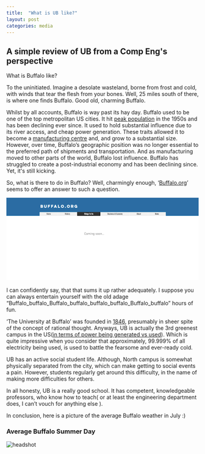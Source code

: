 ```yaml
---
title:  "What is UB like?"
layout: post
categories: media
---
```


## A simple review of UB from a Comp Eng's perspective



What is Buffalo like?

To the uninitiated. Imagine a desolate wasteland, borne from frost and cold, with winds that tear the flesh from your bones. Well, 25 miles south of there, is where one finds Buffalo. Good old, charming Buffalo.

Whilst by all accounts, Buffalo is way past its hay day. Buffalo used to be one of the top metropolitan US cities. It hit [peak population][census] in the 1950s and has been declining ever since. It used to hold substantial influence due to its river access, and cheap power generation. These traits allowed it to become a [manufacturing centre][man] and, and grow to a substantial size. However, over time, Buffalo’s geographic position was no longer essential to the preferred path of shipments and transportation. And as manufacturing moved to other parts of the world, Buffalo lost influence. Buffalo has struggled to create a post-industrial economy and has been declining since. Yet, it's still kicking.

So, what is there to do in Buffalo? Well, charmingly enough, ‘[Buffalo.org][buff]’ seems to offer an answer to such a question.


![todo](/assets/images/todo.png)

I can confidently say, that that sums it up rather adequately.
I suppose you can always entertain yourself with the old adage “Buffalo_buffalo_Buffalo_buffalo_buffalo_buffalo_Buffalo_buffalo”
hours of fun.

‘The University at Buffalo’ was founded in [1846][ub], presumably in sheer spite of the concept of rational thought. Anyways, UB is actually the 3rd greenest campus in the US([in terms of power being generated vs used][green]). Which is quite impressive when you consider that approximately, 99.999% of all electricity being used, is used to battle the fearsome and ever-ready cold.

UB has an active social student life. Although, North campus is somewhat physically separated from the city, which can make getting to social events a pain. However, students regularly get around this difficulty, in the name of making more difficulties for others.

In all honesty, UB is a really good school. It has competent, knowledgeable professors, who know how to teach( or at least the engineering department does, I can’t vouch for anything else ).

In conclusion, here is a picture of the average Buffalo weather in July :) 


### Average Buffalo Summer Day
![headshot](/assets/images/IMG_0177.png)


[census]: https://web.archive.org/web/20070314031958/http://www.census.gov/population/www/documentation/twps0027.html
[man]: https://web.archive.org/web/20110926220745/http://www.buffalonian.com/history/industry/mayors/Kelly.htm
[buff]: https://www.buffalo.org/
[ub]: https://www.buffalo.edu/home/ub_at_a_glance.html
[green]: https://solarpower.guide/solar-energy-insights/universities-most-green-energy
